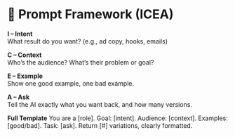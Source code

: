 # 🧩 Prompt Framework (ICEA)

**I – Intent**  
What result do you want? (e.g., ad copy, hooks, emails)

**C – Context**  
Who’s the audience? What’s their problem or goal?

**E – Example**  
Show one good example, one bad example.

**A – Ask**  
Tell the AI exactly what you want back, and how many versions.

**Full Template**
You are a [role].
Goal: [intent].
Audience: [context].
Examples: [good/bad].
Task: [ask].
Return [#] variations, clearly formatted.
